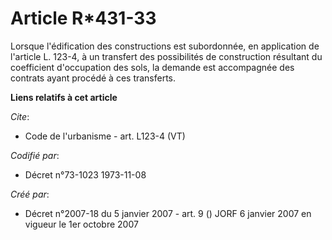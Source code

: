# Article R*431-33

Lorsque l'édification des constructions est subordonnée, en application de l'article L. 123-4, à un transfert des
possibilités de construction résultant du coefficient d'occupation des sols, la demande est accompagnée des contrats ayant
procédé à ces transferts.

**Liens relatifs à cet article**

_Cite_:

  - Code de l'urbanisme - art. L123-4 (VT)

_Codifié par_:

  - Décret n°73-1023 1973-11-08

_Créé par_:

  - Décret n°2007-18 du 5 janvier 2007 - art. 9 () JORF 6 janvier 2007 en vigueur le 1er octobre 2007
